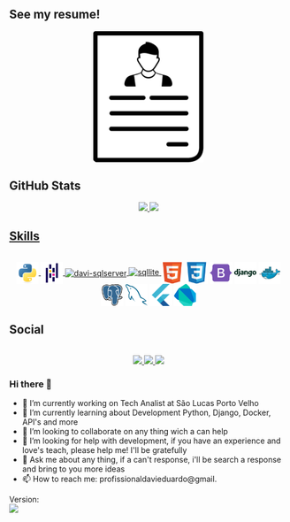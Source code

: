 
 ## See my resume!
 <div align="center">
  <a href="https://www.smartr.me/me/davi.gamabarbosa" target="_blank">
    <img align="center" width=200 alt="resume"  src="https://github.com/davieduardo94/davieduardo94/blob/main/Icons/resume-cv.svg">
   </a>
</div>
 
 ## GitHub Stats
<div align="center">
  <a href="https://github.com/davieduardo94">
  <img height="180em" src="https://github-readme-stats.vercel.app/api?username=davieduardo94&show_icons=true&theme=dark&include_all_commits=true&count_private=true"/>
  <img height="180em" src="https://github-readme-stats.vercel.app/api/top-langs/?username=davieduardo94&layout=compact&langs_count=8&theme=dark"/>
</div>

 ## Skills
<div align="center" style="display: inline_block"><br>
  <img align="center" alt="davi-Python" height="40" width="40" src="https://raw.githubusercontent.com/devicons/devicon/master/icons/python/python-original.svg">
  <img align="center" alt="davi-Pandas" height="40" width="40" src="https://raw.githubusercontent.com/devicons/devicon/master/icons/pandas/pandas-original.svg">
  <img align="center" alt="davi-sqlserver" height="40" width="40" src="https://cdn.jsdelivr.net/gh/devicons/devicon/icons/microsoftsqlserver/microsoftsqlserver-plain.svg" />
  <a aling="center" href="https://www.sqlite.org/index.html" target="_blank"> <img src="https://upload.wikimedia.org/wikipedia/commons/9/97/Sqlite-square-icon.svg" alt="sqllite" width="40" height="40"/> </a>
  <img align="center" alt="davi-HTML" height="40" width="40" src="https://raw.githubusercontent.com/devicons/devicon/master/icons/html5/html5-original.svg">
  <img align="center" alt="davi-CSS" height="40" width="40" src="https://raw.githubusercontent.com/devicons/devicon/master/icons/css3/css3-original.svg">
  <img align="center" alt="davi-bootstrap" height="40" width="40" src="https://raw.githubusercontent.com/devicons/devicon/master/icons/bootstrap/bootstrap-plain.svg">
  <img align="center" alt="davi-django" height="40" width="40" src="https://raw.githubusercontent.com/devicons/devicon/master/icons/django/django-plain-wordmark.svg">
  <img align="center" alt="davi-docker" height="40" width="40" src="https://raw.githubusercontent.com/devicons/devicon/master/icons/docker/docker-original.svg">
  <img align="center" alt="davi-postgres" height="40" width="40" src="https://raw.githubusercontent.com/devicons/devicon/master/icons/postgresql/postgresql-original.svg">
   <img align="center" alt="davi-mysql" height="40" width="40"  src="https://raw.githubusercontent.com/devicons/devicon/master/icons/mysql/mysql-original.svg">
  <img align="center" alt="davi-flutter" height="40" width="40"  src="https://raw.githubusercontent.com/devicons/devicon/master/icons/flutter/flutter-original.svg">
  <img align="center" alt="davi-dart" height="40" width="40"  src="https://raw.githubusercontent.com/devicons/devicon/master/icons/dart/dart-original.svg">
</div>
  
  ## Social
 
  <div align="center" style="display: inline_block"><br>
    <a href="https://instagram.com/edubarbosa94" target="_blank">
       <img src="https://img.shields.io/badge/-Instagram-%23E4405F?style=for-the-badge&logo=instagram&logoColor=white" target="_blank">
    </a>
    <a href = "mailto:profissionaldavieduardo@gmail.com">
      <img src="https://img.shields.io/badge/-Gmail-%23333?style=for-the-badge&logo=gmail&logoColor=white" target="_blank">
    </a>
    <a href="http://www.linkedin.com/in/davi-barbosa-lkdn" target="_blank">
      <img src="https://img.shields.io/badge/-LinkedIn-%230077B5?style=for-the-badge&logo=linkedin&logoColor=white">
    </a> 
 </div>
  
### Hi there 👋
- 🔭 I’m currently working on Tech Analist at São Lucas Porto Velho
- 🌱 I’m currently learning about Development Python, Django, Docker, API's and more
- 👯 I’m looking to collaborate on any thing wich a can help
- 🤔 I’m looking for help with development, if you have an experience and love's teach, please help me! I'll be gratefully
- 💬 Ask me about any thing, if a can't response, i'll be search a response and bring to you more ideas
- 📫 How to reach me: profissionaldavieduardo@gmail.
  
 Version: 
    <br><a href="#"><img src="https://img.shields.io/badge/1.0.4-Pass-green"></a>

